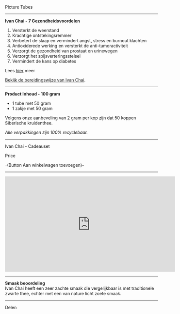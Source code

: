 




Picture Tubes 





---------------------------------------------------------------

**Ivan Chai - 7 Gezondheidsvoordelen**

1. Versterkt de weerstand
2. Krachtige ontstekingsremmer
3. Verbetert de slaap en vermindert angst, stress en burnout klachten
4. Antioxiderede werking en versterkt de anti-tumoractiviteit
5. Verzorgt de gezondheid van prostaat en urinewegen
6. Verzorgt het spijsverteringsstelsel
7. Vermindert de kans op diabetes

Lees [hier](/articles/the-7-health-benefits-of-Ivan-Chai/long-nl.md) meer 

[Bekijk de bereidingswijze van Ivan Chai](/articles/preparation-method-ivan-chai/nl.md).

---------------------------------------------------------------

**Product Inhoud - 100 gram**
* 1 tube met 50 gram
* 1 zakje met 50 gram 

Volgens onze aanbeveling van 2 gram per kop zijn dat 50 koppen Siberische kruidenthee.

_Alle verpakkingen zijn 100% recyclebaar._

---------------------------------------------------------------


Ivan Chai - Cadeauset 

Price 

-(Button Aan winkelwagen toevoegen)-


---------------------------------------------------------------




<iframe width="560" height="315" src="https://www.youtube.com/embed/op2BjUHk06s" frameborder="0" allow="accelerometer; autoplay; encrypted-media; gyroscope; picture-in-picture" allowfullscreen></iframe>





---------------------------------------------------------------

**Smaak beoordeling** <br>
Ivan Chai heeft een zeer zachte smaak die vergelijkbaar is met traditionele zwarte thee, echter met een van nature licht zoete smaak.



---------------------------------------------------------------

Delen 


